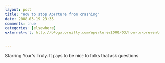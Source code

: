 ```yaml
---
layout: post  
title: "How to stop Aperture from crashing"  
date: 2008-03-19 23:35  
comments: true  
categories: [elsewhere]
external-url: http://blogs.oreilly.com/aperture/2008/03/how-to-prevent-aperture-from-c.html

  
---
```


Starring Your's Truly. It pays to be nice to folks that ask questions
